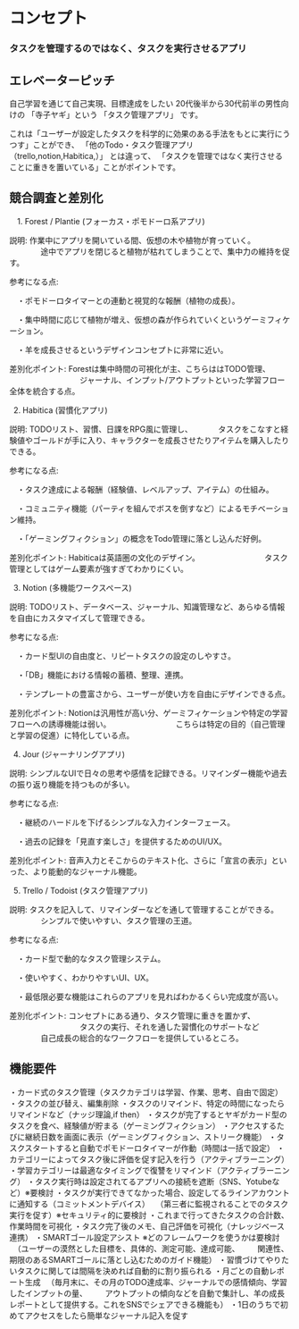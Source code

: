 # コンセプト

### タスクを管理するのではなく、タスクを実行させるアプリ


## エレベーターピッチ
自己学習を通じて自己実現、目標達成をしたい
20代後半から30代前半の男性向けの
「寺子ヤギ」という
「タスク管理アプリ」 です。

これは「ユーザーが設定したタスクを科学的に効果のある手法をもとに実行にうつす」ことができ、
「他のTodo・タスク管理アプリ（trello,notion,Habitica,）」 とは違って、
「タスクを管理ではなく実行させることに重きを置いている」ことがポイントです。

## 競合調査と差別化

　1. Forest / Plantie (フォーカス・ポモドーロ系アプリ)

  説明: 作業中にアプリを開いている間、仮想の木や植物が育っていく。
  　　　　途中でアプリを閉じると植物が枯れてしまうことで、集中力の維持を促す。

  参考になる点:

  　・ポモドーロタイマーとの連動と視覚的な報酬（植物の成長）。

  　・集中時間に応じて植物が増え、仮想の森が作られていくというゲーミフィケーション。

  　・羊を成長させるというデザインコンセプトに非常に近い。

   差別化ポイント: Forestは集中時間の可視化が主、こちらははTODO管理、
   　　　　　　　　　ジャーナル、インプット/アウトプットといった学習フロー全体を統合する点。

2. Habitica (習慣化アプリ)

説明: TODOリスト、習慣、日課をRPG風に管理し、
　　　タスクをこなすと経験値やゴールドが手に入り、キャラクターを成長させたりアイテムを購入したりできる。

参考になる点:

　・タスク達成による報酬（経験値、レベルアップ、アイテム）の仕組み。

　・コミュニティ機能（パーティを組んでボスを倒すなど）によるモチベーション維持。

　・「ゲーミングフィクション」の概念をTodo管理に落とし込んだ好例。

差別化ポイント: Habiticaは英語圏の文化のデザイン。
　　　　　　　　タスク管理としてはゲーム要素が強すぎてわかりにくい。

3. Notion (多機能ワークスペース)

説明: TODOリスト、データベース、ジャーナル、知識管理など、あらゆる情報を自由にカスタマイズして管理できる。

参考になる点:

　・カード型UIの自由度と、リピートタスクの設定のしやすさ。

　・「DB」機能における情報の蓄積、整理、連携。

　・テンプレートの豊富さから、ユーザーが使い方を自由にデザインできる点。

差別化ポイント: Notionは汎用性が高い分、ゲーミフィケーションや特定の学習フローへの誘導機能は弱い。
　　　　　　　　こちらは特定の目的（自己管理と学習の促進）に特化している点。

4. Jour (ジャーナリングアプリ)

説明: シンプルなUIで日々の思考や感情を記録できる。リマインダー機能や過去の振り返り機能を持つものが多い。

参考になる点:

　・継続のハードルを下げるシンプルな入力インターフェース。

　・過去の記録を「見直す楽しさ」を提供するためのUI/UX。

差別化ポイント: 音声入力とそこからのテキスト化、さらに「宣言の表示」といった、より能動的なジャーナル機能。

5. Trello / Todoist (タスク管理アプリ)

  説明: タスクを記入して、リマインダーなどを通して管理することができる。
  　　　　シンプルで使いやすい、タスク管理の王道。

  参考になる点:

  　・カード型で動的なタスク管理システム。

  　・使いやすく、わかりやすいUI、UX。

  　・最低限必要な機能はこれらのアプリを見ればわかるくらい完成度が高い。

   差別化ポイント: コンセプトにある通り、タスク管理に重きを置かず、
   　　　　　　　　　タスクの実行、それを通した習慣化のサポートなど
            　　　　自己成長の総合的なワークフローを提供しているところ。

## 機能要件

・カード式のタスク管理（タスクカテゴリは学習、作業、思考、自由で固定）
・タスクの並び替え、編集削除
・タスクのリマインド、特定の時間になったらリマインドなど（ナッジ理論,if then）
・タスクが完了するとヤギがカード型のタスクを食べ、経験値が貯まる（ゲーミングフィクション）
・アクセスするたびに継続日数を画面に表示（ゲーミングフィクション、ストリーク機能）
・タスクスタートすると自動でポモドーロタイマーが作動（時間は一括で設定）
・カテゴリーによってタスク後に評価を促す記入を行う（アクティブラーニング）
・学習カテゴリーは最適なタイミングで復讐をリマインド（アクティブラーニング）
・タスク実行時は設定されてるアプリへの接続を遮断（SNS、Yotubeなど）※要検討
・タスクが実行できてなかった場合、設定してるラインアカウントに通知する（コミットメントデバイス）
　（第三者に監視されることでのタスク実行を促す）※セキュリティ的に要検討
・これまで行ってきたタスクの合計数、作業時間を可視化
・タスク完了後のメモ、自己評価を可視化（ナレッジベース連携）
・SMARTゴール設定アシスト ※どのフレームワークを使うかは要検討
　（ユーザーの漠然とした目標を、具体的、測定可能、達成可能、
 　　関連性、期限のあるSMARTゴールに落とし込むためのガイド機能）
・習慣づけてやりたいタスクに関しては間隔を決めれば自動的に割り振られる
・月ごとの自動レポート生成
　（毎月末に、その月のTODO達成率、ジャーナルでの感情傾向、学習したインプットの量、
 　　アウトプットの傾向などを自動で集計し、羊の成長レポートとして提供する。これをSNSでシェアできる機能も）
・1日のうちで初めてアクセスをしたら簡単なジャーナル記入を促す

